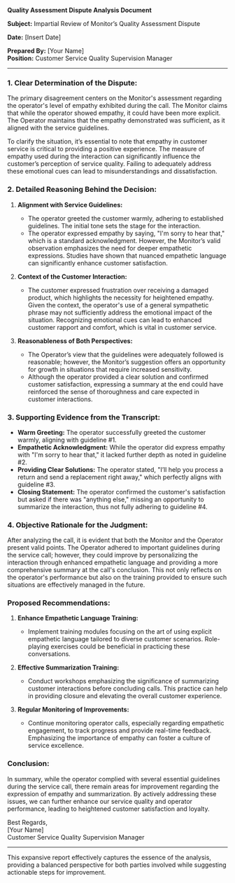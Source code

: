**Quality Assessment Dispute Analysis Document**

**Subject:** Impartial Review of Monitor’s Quality Assessment Dispute

**Date:** [Insert Date]

**Prepared By:** [Your Name]  
**Position:** Customer Service Quality Supervision Manager  

---

### **1. Clear Determination of the Dispute:**

The primary disagreement centers on the Monitor's assessment regarding the operator's level of empathy exhibited during the call. The Monitor claims that while the operator showed empathy, it could have been more explicit. The Operator maintains that the empathy demonstrated was sufficient, as it aligned with the service guidelines. 

To clarify the situation, it’s essential to note that empathy in customer service is critical to providing a positive experience. The measure of empathy used during the interaction can significantly influence the customer’s perception of service quality. Failing to adequately address these emotional cues can lead to misunderstandings and dissatisfaction.

### **2. Detailed Reasoning Behind the Decision:**

1. **Alignment with Service Guidelines:**
   - The operator greeted the customer warmly, adhering to established guidelines. The initial tone sets the stage for the interaction.
   - The operator expressed empathy by saying, "I'm sorry to hear that," which is a standard acknowledgment. However, the Monitor’s valid observation emphasizes the need for deeper empathetic expressions. Studies have shown that nuanced empathetic language can significantly enhance customer satisfaction.
  
2. **Context of the Customer Interaction:**
   - The customer expressed frustration over receiving a damaged product, which highlights the necessity for heightened empathy. Given the context, the operator's use of a general sympathetic phrase may not sufficiently address the emotional impact of the situation. Recognizing emotional cues can lead to enhanced customer rapport and comfort, which is vital in customer service.
  
3. **Reasonableness of Both Perspectives:**
   - The Operator’s view that the guidelines were adequately followed is reasonable; however, the Monitor’s suggestion offers an opportunity for growth in situations that require increased sensitivity. 
   - Although the operator provided a clear solution and confirmed customer satisfaction, expressing a summary at the end could have reinforced the sense of thoroughness and care expected in customer interactions.

### **3. Supporting Evidence from the Transcript:**

- **Warm Greeting:** The operator successfully greeted the customer warmly, aligning with guideline #1. 
- **Empathetic Acknowledgment:** While the operator did express empathy with "I'm sorry to hear that," it lacked further depth as noted in guideline #2.
- **Providing Clear Solutions:** The operator stated, "I’ll help you process a return and send a replacement right away," which perfectly aligns with guideline #3. 
- **Closing Statement:** The operator confirmed the customer's satisfaction but asked if there was "anything else," missing an opportunity to summarize the interaction, thus not fully adhering to guideline #4.

### **4. Objective Rationale for the Judgment:**

After analyzing the call, it is evident that both the Monitor and the Operator present valid points. The Operator adhered to important guidelines during the service call; however, they could improve by personalizing the interaction through enhanced empathetic language and providing a more comprehensive summary at the call's conclusion. This not only reflects on the operator's performance but also on the training provided to ensure such situations are effectively managed in the future.

### **Proposed Recommendations:**

1. **Enhance Empathetic Language Training:** 
   - Implement training modules focusing on the art of using explicit empathetic language tailored to diverse customer scenarios. Role-playing exercises could be beneficial in practicing these conversations.
  
2. **Effective Summarization Training:** 
   - Conduct workshops emphasizing the significance of summarizing customer interactions before concluding calls. This practice can help in providing closure and elevating the overall customer experience.
  
3. **Regular Monitoring of Improvements:**
   - Continue monitoring operator calls, especially regarding empathetic engagement, to track progress and provide real-time feedback. Emphasizing the importance of empathy can foster a culture of service excellence.

### **Conclusion:**

In summary, while the operator complied with several essential guidelines during the service call, there remain areas for improvement regarding the expression of empathy and summarization. By actively addressing these issues, we can further enhance our service quality and operator performance, leading to heightened customer satisfaction and loyalty.

Best Regards,  
[Your Name]  
Customer Service Quality Supervision Manager

--- 

This expansive report effectively captures the essence of the analysis, providing a balanced perspective for both parties involved while suggesting actionable steps for improvement.